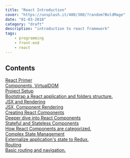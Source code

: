 ```yaml
---
title: "React Introduction"
cover: "https://unsplash.it/400/300/?random?BoldMage"
date: "01-03-2018"
category: "draft"
description: "introduction to react framework"
tags:
    - programming
    - front-end
    - react
---
```


## Contents

<div class="api-container">
    <div class="api-item-container">
        <a class="api-link" href="/react-primer">
            <div class="api-item">
                <div>
                    <i class="fas fa-bookmark"></i>
                    React Primer
                </div>
                <div class="api-description">
                    Components, VirtualDOM
                </div>
            </div>
        </a>
    </div>
    <div class="api-item-container">
        <a class="api-link" href="/react-project-setup">
            <div class="api-item">
                <div>
                    <i class="fas fa-bookmark"></i>
                    Project Setup
                </div>
                <div class="api-description">
                    Bootstrap a React application and folders structure.
                </div>
            </div>
        </a>
    </div>
    <div class="api-item-container">
        <a class="api-link" href="/react-jsx-and-rendering">
            <div class="api-item">
                <div>
                    <i class="fas fa-bookmark"></i>
                    JSX and Rendering
                </div>
                <div class="api-description">
                    JSX, Component Rendering
                </div>
            </div>
        </a>
    </div>
    <div class="api-item-container">
        <a class="api-link" href="/react-components">
            <div class="api-item">
                <div>
                    <i class="fas fa-bookmark"></i>
                    Creating React Components
                </div>
                <div class="api-description">
                    Deeper dive into React Components
                </div>
            </div>
        </a>
    </div>
    <div class="api-item-container">
        <a class="api-link" href="/react-stateful-stateless-components">
            <div class="api-item">
                <div>
                    <i class="fas fa-bookmark"></i>
                    Stateful and Stateless Components
                </div>
                <div class="api-description">
                    How React Components are categorized.
                </div>
            </div>
        </a>
    </div>
    <div class="api-item-container">
        <a class="api-link" href="/react-complex-state-management">
            <div class="api-item">
                <div>
                    <i class="fas fa-bookmark"></i>
                    Complex State Management
                </div>
                <div class="api-description">
                    Externalize application's state to Redux.
                </div>
            </div>
        </a>
    </div>
    <div class="api-item-container">
        <a class="api-link" href="/react-routing">
            <div class="api-item">
                <div>
                    <i class="fas fa-bookmark"></i>
                    Routing
                </div>
                <div class="api-description">
                    Basic routing and navigation.
                </div>
            </div>
        </a>
    </div>
</div>
